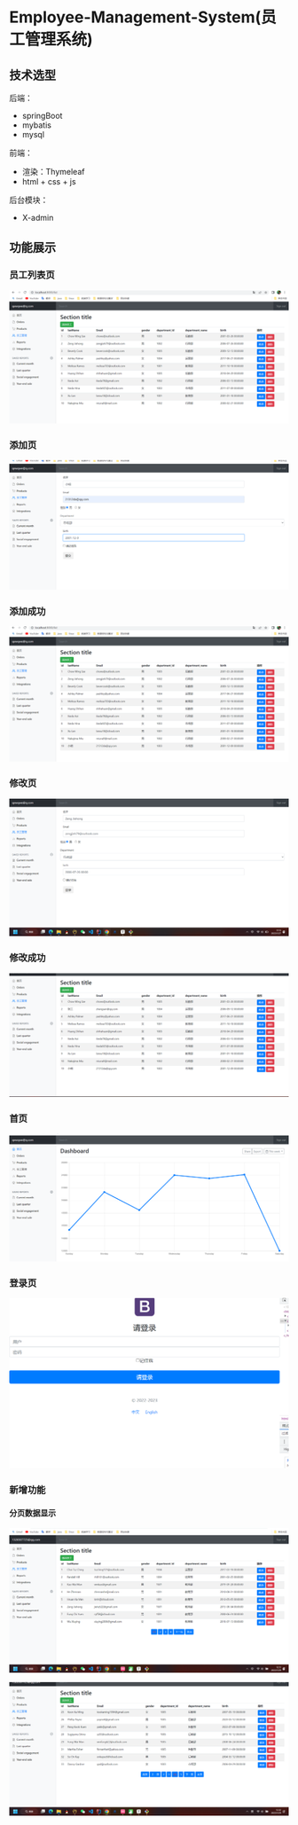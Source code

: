 # Employee-Management-System(员工管理系统)

## 技术选型

后端：

- springBoot
- mybatis
- mysql

前端：

- 渲染：Thymeleaf
- html + css + js

后台模块：

- X-admin



## 功能展示

### 员工列表页

![image-20230127171033324](images/image-20230127171033324.png)

### 添加页

![image-20230127171311259](images/image-20230127171311259.png)



### 添加成功

![image-20230127171502997](images/171429.png)

### 修改页

![image-20230127171657437](images/171639.png)



### 修改成功

![image-20230127171848514](images/171834.png)



### 首页

![image-20230127171929394](images/171913.png)



### 登录页

![image-20230127172038261](images/172018.png)

### 新增功能 

#### 分页数据显示

![image-20230129123132670](images/123147.png)

![image-20230129123242989](images/123246.png)
